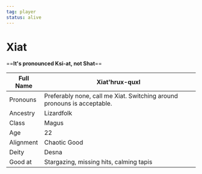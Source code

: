 ```yaml
---
tag: player
status: alive
---
```

# Xiat
==**It's pronounced Ksi-at, not Shat**==

| Full Name | Xiat'hrux-quxl                                                          |
| --------- | ----------------------------------------------------------------------- |
| Pronouns  | Preferably none, call me Xiat. Switching around pronouns is acceptable. |
| Ancestry  | Lizardfolk                                                              |
| Class     | Magus                                                                   |
| Age       | 22                                                                      |
| Alignment | Chaotic Good                                                            |
| Deity     | Desna                                                                   |
| Good at   | Stargazing, missing hits, calming tapis                                 |

